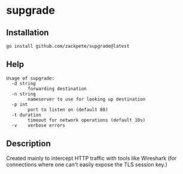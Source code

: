 # supgrade

## Installation

```
go install github.com/zackpete/supgrade@latest
```

## Help

```
Usage of supgrade:
  -d string
        forwarding destination
  -n string
        nameserver to use for looking up destination
  -p int
        port to listen on (default 80)
  -t duration
        timeout for network operations (default 10s)
  -v    verbose errors
```

## Description

Created mainly to intercept HTTP traffic with tools like Wireshark
(for connections where one can't easily expose the TLS session key.)
